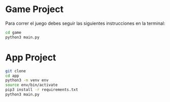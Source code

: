 # Game Project

Para correr el juego debes seguir las siguientes instrucciones en la terminal: 

```sh
cd game 
python3 main.py
```

# App Project
```sh
git clone
cd app
python3 -m venv env
source env/bin/activate
pip3 install -r requirements.txt
python3 main.py
```

